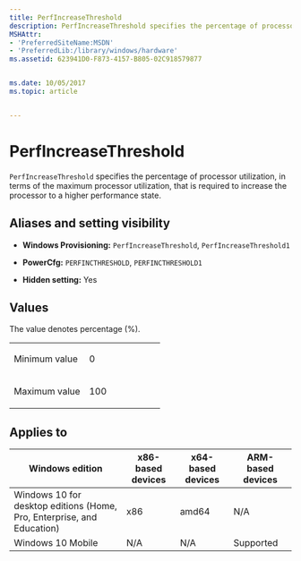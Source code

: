```yaml
---
title: PerfIncreaseThreshold
description: PerfIncreaseThreshold specifies the percentage of processor utilization, in terms of the maximum processor utilization, that is required to increase the processor to a higher performance state.
MSHAttr:
- 'PreferredSiteName:MSDN'
- 'PreferredLib:/library/windows/hardware'
ms.assetid: 623941D0-F873-4157-B805-02C918579877


ms.date: 10/05/2017
ms.topic: article


---
```


# PerfIncreaseThreshold


`PerfIncreaseThreshold` specifies the percentage of processor utilization, in terms of the maximum processor utilization, that is required to increase the processor to a higher performance state.

## <span id="Aliases_and_setting_visibility"></span><span id="aliases_and_setting_visibility"></span><span id="ALIASES_AND_SETTING_VISIBILITY"></span>Aliases and setting visibility


-   **Windows Provisioning:** `PerfIncreaseThreshold`, `PerfIncreaseThreshold1`

-   **PowerCfg:** `PERFINCTHRESHOLD`, `PERFINCTHRESHOLD1`

-   **Hidden setting:** Yes

## <span id="Values"></span><span id="values"></span><span id="VALUES"></span>Values


The value denotes percentage (%).

<table>
<colgroup>
<col width="50%" />
<col width="50%" />
</colgroup>
<tbody>
<tr class="odd">
<td><p>Minimum value</p></td>
<td><p>0</p></td>
</tr>
<tr class="even">
<td><p>Maximum value</p></td>
<td><p>100</p></td>
</tr>
</tbody>
</table>

 

## <span id="Applies_to"></span><span id="applies_to"></span><span id="APPLIES_TO"></span>Applies to


| Windows edition                                                        | x86-based devices | x64-based devices | ARM-based devices |
|------------------------------------------------------------------------|-------------------|-------------------|-------------------|
| Windows 10 for desktop editions (Home, Pro, Enterprise, and Education) | x86               | amd64             | N/A               |
| Windows 10 Mobile                                                      | N/A               | N/A               | Supported         |

